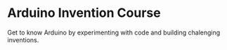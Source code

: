 # Arduino Invention Course 

Get to know Arduino by experimenting with code and building chalenging inventions. 



